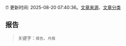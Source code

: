 :alarm_clock: 更新时间: 2025-08-20 07:40:36。[文章来源](/README.md)、[文章分类](/TAGS.md)

## 报告


> 关键字：`报告`、`月报`



